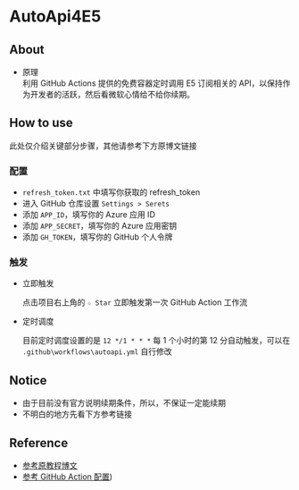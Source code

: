 # AutoApi4E5

## About
- 原理  
  利用 GitHub Actions 提供的免费容器定时调用 E5 订阅相关的 API，以保持作为开发者的活跃，然后看微软心情给不给你续期。

## How to use

此处仅介绍关键部分步骤，其他请参考下方原博文链接

### 配置

- `refresh_token.txt` 中填写你获取的 refresh_token
- 进入 GitHub 仓库设置 `Settings > Serets`
- 添加 `APP_ID`，填写你的 Azure 应用 ID
- 添加 `APP_SECRET`，填写你的 Azure 应用密钥
- 添加 `GH_TOKEN`，填写你的 GitHub 个人令牌

### 触发

- 立即触发

  点击项目右上角的 `☆ Star` 立即触发第一次 GitHub Action 工作流

- 定时调度

  目前定时调度设置的是 `12 */1 * * *` 每 1 个小时的第 12 分自动触发，可以在 `.github\workflows\autoapi.yml` 自行修改

## Notice

- 由于目前没有官方说明续期条件，所以，不保证一定能续期
- 不明白的地方先看下方参考链接

## Reference

- [参考原教程博文](https://blog.432100.xyz/index.php/archives/50/)
- [参考 GitHub Action 配置](https://github.com/wangziyingwen/AutoApiSecret))
